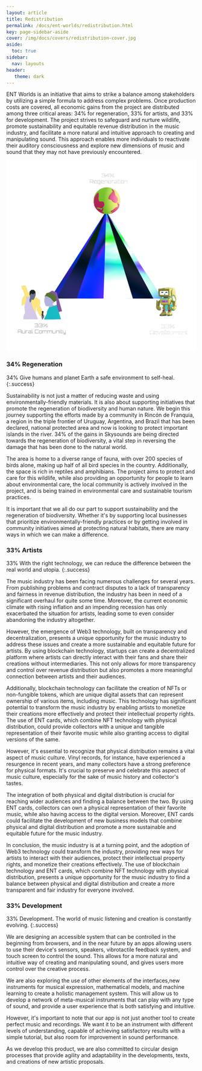 ```yaml
---
layout: article
title: Redistribution
permalink: /docs/ent-worlds/redistribution.html
key: page-sidebar-aside
cover: /img/docs/covers/redistribution-cover.jpg
aside:
  toc: true
sidebar:
  nav: layouts
header:
   theme: dark
---
```


ENT Worlds is an initiative that aims to strike a balance among stakeholders by utilizing a simple formula to address complex problems. Once production costs are covered, all economic gains from the project are distributed among three critical areas: 34% for regeneration, 33% for artists, and 33% for development. The project strives to safeguard and nurture wildlife, promote sustainability and equitable revenue distribution in the music industry, and facilitate a more natural and intuitive approach to creating and manipulating sound. This approach enables more individuals to reactivate their auditory consciousness and explore new dimensions of music and sound that they may not have previously encountered.

![Image](/img/docs/ent-worlds/01_ecosystem.png "Interplanetary Player")

### 34% Regeneration 
34% Give humans and planet Earth a safe environment to self-heal.
{:.success} 

Sustainability is not just a matter of reducing waste and using environmentally-friendly materials. It is also about supporting initiatives that promote the regeneration of biodiversity and human nature. We begin this journey supporting the efforts made by a community in Rincón de Franquia, a region in the triple frontier of Uruguay, Argentina, and Brazil that has been declared, national protected area and now is looking to protect important islands in the river. 34% of the gains in Skysounds are being directed towards the regeneration of biodiversity, a vital step in reversing the damage that has been done to the natural world. 

The area is home to a diverse range of fauna, with over 200 species of birds alone, making up half of all bird species in the country. Additionally, the space is rich in reptiles and amphibians. The project aims to protect and care for this wildlife, while also providing an opportunity for people to learn about environmental care, the local community is actively involved in the project, and is being trained in environmental care and sustainable tourism practices. 

It is important that we all do our part to support sustainability and the regeneration of biodiversity. Whether it's by supporting local businesses that prioritize environmentally-friendly practices or by getting involved in community initiatives aimed at protecting natural habitats, there are many ways in which we can make a difference.

### 33% Artists

33% With the right technology, we can reduce the difference between the real world and utopia.
{:.success} 

The music industry has been facing numerous challenges for several years. From publishing problems and contract disputes to a lack of transparency and fairness in revenue distribution, the industry has been in need of a significant overhaul for quite some time. Moreover, the current economic climate with rising inflation and an impending recession has only exacerbated the situation for artists, leading some to even consider abandoning the industry altogether.

However, the emergence of Web3 technology, built on transparency and decentralization, presents a unique opportunity for the music industry to address these issues and create a more sustainable and equitable future for artists. By using blockchain technology, startups can create a decentralized platform where artists can directly interact with their fans and share their creations without intermediaries. This not only allows for more transparency and control over revenue distribution but also promotes a more meaningful connection between artists and their audiences.

Additionally, blockchain technology can facilitate the creation of NFTs or non-fungible tokens, which are unique digital assets that can represent ownership of various items, including music. This technology has significant potential to transform the music industry by enabling artists to monetize their creations more effectively and protect their intellectual property rights. The use of ENT cards, which combine NFT technology with physical distribution, could provide collectors with a unique and tangible representation of their favorite music while also granting access to digital versions of the same.

However, it's essential to recognize that physical distribution remains a vital aspect of music culture. Vinyl records, for instance, have experienced a resurgence in recent years, and many collectors have a strong preference for physical formats. It's crucial to preserve and celebrate this aspect of music culture, especially for the sake of music history and collector's tastes.

The integration of both physical and digital distribution is crucial for reaching wider audiences and finding a balance between the two. By using ENT cards, collectors can own a physical representation of their favorite music, while also having access to the digital version. Moreover, ENT cards could facilitate the development of new business models that combine physical and digital distribution and promote a more sustainable and equitable future for the music industry.

In conclusion, the music industry is at a turning point, and the adoption of Web3 technology could transform the industry, providing new ways for artists to interact with their audiences, protect their intellectual property rights, and monetize their creations effectively. The use of blockchain technology and ENT cards, which combine NFT technology with physical distribution, presents a unique opportunity for the music industry to find a balance between physical and digital distribution and create a more transparent and fair industry for everyone involved.

### 33% Development 

33% Development. The world of music listening and creation is constantly evolving. 
{:.success} 

We are designing an accessible system that can be controlled in the beginning from browsers, and in the near future by an apps allowing users to use their device's sensors, speakers, vibrotactile feedback system, and touch screen to control the sound. This allows for a more natural and intuitive way of creating and manipulating sound, and gives users more control over the creative process.

We are also exploring the use of other elements of the interfaces,new instruments for musical expression, mathematical models, and machine learning to create a holistic management system. This will allow us to develop a network of meta-musical instruments that can play with any type of sound, and provide a user experience that is both satisfying and intuitive.

However, it's important to note that our app is not just another tool to create perfect music and recordings. We want it to be an instrument with different levels of understanding, capable of achieving satisfactory results with a simple tutorial, but also room for improvement in sound performance. 

As we develop this product, we are also committed to circular design processes that provide agility and adaptability in the developments, texts, and creations of new artistic proposals. 
